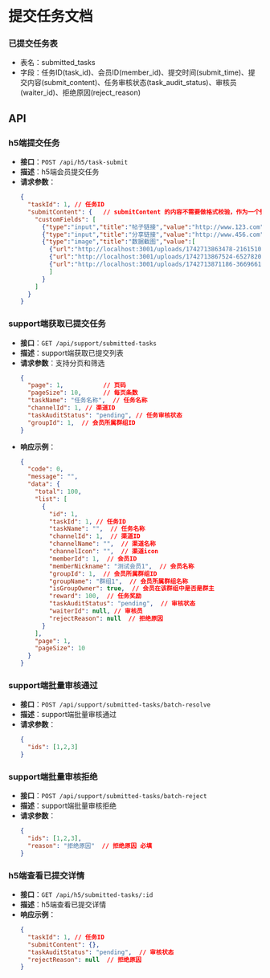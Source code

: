 <!--
 * @Author: diaochan
 * @Date: 2025-03-23 14:52:21
 * @LastEditors: diaochan
 * @LastEditTime: 2025-03-23 15:59:56
 * @Description: 
-->
# 提交任务文档

### 已提交任务表
- 表名：submitted_tasks
- 字段：任务ID(task_id)、会员ID(member_id)、提交时间(submit_time)、提交内容(submit_content)、任务审核状态(task_audit_status)、审核员(waiter_id)、拒绝原因(reject_reason)

## API

### h5端提交任务
- **接口**：`POST /api/h5/task-submit`
- **描述**：h5端会员提交任务
- **请求参数**：
  ```json
  {
    "taskId": 1, // 任务ID
    "submitContent": {   // submitContent 的内容不需要做格式校验，作为一个整体保存即可
      "customFields": [
        {"type":"input","title":"帖子链接","value":"http://www.123.com"},
        {"type":"input","title":"分享链接","value":"http://www.456.com"},
        {"type":"image","title":"数据截图","value":[
          {"url":"http://localhost:3001/uploads/1742713863478-216151030.jpg"},
          {"url":"http://localhost:3001/uploads/1742713867524-652782099.jpg"},
          {"url":"http://localhost:3001/uploads/1742713871186-366966105.jpg"}
          ]
        }
      ]
    }
  }
  ```

### support端获取已提交任务
- **接口**：`GET /api/support/submitted-tasks`
- **描述**：support端获取已提交列表
- **请求参数**：支持分页和筛选
  ```json
  {
    "page": 1,           // 页码
    "pageSize": 10,      // 每页条数
    "taskName": "任务名称",  // 任务名称
    "channelId": 1, // 渠道ID
    "taskAuditStatus": "pending", // 任务审核状态
    "groupId": 1,  // 会员所属群组ID
  }
  ```
- **响应示例**：
  ```json
  {
    "code": 0,
    "message": "",
    "data": {
      "total": 100,
      "list": [
        {
          "id": 1,
          "taskId": 1, // 任务ID
          "taskName": "",  // 任务名称
          "channelId": 1,  // 渠道ID
          "channelName": "",  // 渠道名称
          "channelIcon": "",  // 渠道icon
          "memberId": 1,  // 会员ID
          "memberNickname": "测试会员1",  // 会员名称
          "groupId": 1,  // 会员所属群组ID
          "groupName": "群组1",  // 会员所属群组名称
          "isGroupOwner": true,  // 会员在该群组中是否是群主
          "reward": 100,  // 任务奖励
          "taskAuditStatus": "pending",  // 审核状态
          "waiterId": null, // 审核员
          "rejectReason": null  // 拒绝原因
        }
      ],
      "page": 1,
      "pageSize": 10
    }
  }
  ```

### support端批量审核通过
- **接口**：`POST /api/support/submitted-tasks/batch-resolve`
- **描述**：support端批量审核通过
- **请求参数**：
  ```json
  {
    "ids": [1,2,3]
  }
  ```

### support端批量审核拒绝
- **接口**：`POST /api/support/submitted-tasks/batch-reject`
- **描述**：support端批量审核拒绝
- **请求参数**：
  ```json
  {
    "ids": [1,2,3],
    "reason": "拒绝原因"  // 拒绝原因 必填
  }
  ```

### h5端查看已提交详情
- **接口**：`GET /api/h5/submitted-tasks/:id`
- **描述**：h5端查看已提交详情
- **响应示例**：
  ```json
  {
    "taskId": 1, // 任务ID
    "submitContent": {},
    "taskAuditStatus": "pending",  // 审核状态
    "rejectReason": null  // 拒绝原因
  }
  ```

